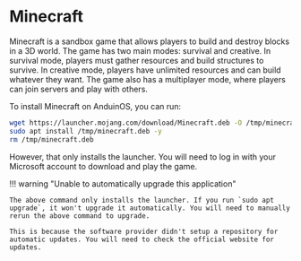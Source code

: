 # Minecraft

Minecraft is a sandbox game that allows players to build and destroy blocks in a 3D world. The game has two main modes: survival and creative. In survival mode, players must gather resources and build structures to survive. In creative mode, players have unlimited resources and can build whatever they want. The game also has a multiplayer mode, where players can join servers and play with others.

To install Minecraft on AnduinOS, you can run:

```bash
wget https://launcher.mojang.com/download/Minecraft.deb -O /tmp/minecraft.deb
sudo apt install /tmp/minecraft.deb -y
rm /tmp/minecraft.deb
```

However, that only installs the launcher. You will need to log in with your Microsoft account to download and play the game.

!!! warning "Unable to automatically upgrade this application"

    The above command only installs the launcher. If you run `sudo apt upgrade`, it won't upgrade it automatically. You will need to manually rerun the above command to upgrade.

    This is because the software provider didn't setup a repository for automatic updates. You will need to check the official website for updates.
